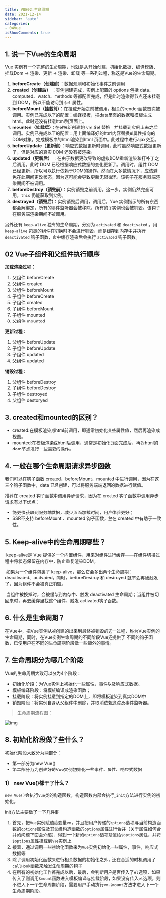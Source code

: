 ```yaml
---
title: VUE02:生命周期
date: 2021-12-14
sidebar: 'auto'
categories:
- 04Vue
isShowComments: true
---
```


## 1. 说一下Vue的生命周期

Vue 实例有⼀个完整的⽣命周期，也就是从开始创建、初始化数据、编译模版、挂载Dom -> 渲染、更新 -> 渲染、卸载 等⼀系列过程，称这是Vue的⽣命周期。

1. **beforeCreate（创建前）**：数据观测和初始化事件之前调用
2. **created（创建后）** ：实例创建完成，实例上配置的 options 包括 data、computed、watch、methods 等都配置完成，但是此时渲染得节点还未挂载到 DOM，所以不能访问到 `$el` 属性。
3. **beforeMount（挂载前）**：在挂载开始之前被调用，相关的render函数首次被调用。实例已完成以下的配置：编译模板，把data里面的数据和模板生成html。此时还没有挂载html到页面上。
4. **mounted（挂载后）**：在el被新创建的 vm.$el 替换，并挂载到实例上去之后调用。实例已完成以下的配置：用上面编译好的html内容替换el属性指向的DOM对象。完成模板中的html渲染到html 页面中。此过程中进行ajax交互。
5. **beforeUpdate（更新前）**：响应式数据更新时调用，此时虽然响应式数据更新了，但是对应的真实 DOM 还没有被渲染。
6. **updated（更新后）** ：在由于数据更改导致的虚拟DOM重新渲染和打补丁之后调用。此时 DOM 已经根据响应式数据的变化更新了。调用时，组件 DOM已经更新，所以可以执行依赖于DOM的操作。然而在大多数情况下，应该避免在此期间更改状态，因为这可能会导致更新无限循环。该钩子在服务器端渲染期间不被调用。
7. **beforeDestroy（销毁前）**：实例销毁之前调用。这一步，实例仍然完全可用，`this` 仍能获取到实例。
8. **destroyed（销毁后）**：实例销毁后调用，调用后，Vue 实例指示的所有东西都会解绑定，所有的事件监听器会被移除，所有的子实例也会被销毁。该钩子在服务端渲染期间不被调用。

另外还有 `keep-alive` 独有的生命周期，分别为 `activated` 和 `deactivated` 。用 `keep-alive` 包裹的组件在切换时不会进行销毁，而是缓存到内存中并执行 `deactivated` 钩子函数，命中缓存渲染后会执行 `activated` 钩子函数。



## 02 Vue子组件和父组件执行顺序

**加载渲染过程：**

1. 父组件 beforeCreate
2. 父组件 created
3. 父组件 beforeMount
4. 子组件 beforeCreate
5. 子组件 created
6. 子组件 beforeMount
7. 子组件 mounted
8. 父组件 mounted

**更新过程：**

1. 父组件 beforeUpdate
2. 子组件 beforeUpdate
3. 子组件 updated
4. 父组件 updated

**销毁过程：**

1. 父组件 beforeDestroy
2. 子组件 beforeDestroy
3. 子组件 destroyed
4. 父组件 destoryed



## 3. created和mounted的区别？

- created:在模板渲染成html前调用，即通常初始化某些属性值，然后再渲染成视图。
- mounted:在模板渲染成html后调用，通常是初始化页面完成后，再对html的dom节点进行一些需要的操作。

## 4. 一般在哪个生命周期请求异步函数

我们可以在钩子函数 created、beforeMount、mounted 中进行调用，因为在这三个钩子函数中，data 已经创建，可以将服务端端返回的数据进行赋值。 

推荐在 created 钩子函数中调用异步请求，因为在 created 钩子函数中调用异步请求有以下优点：

- 能更快获取到服务端数据，减少页面加载时间，用户体验更好；
- SSR不支持 beforeMount 、mounted 钩子函数，放在 created 中有助于一致性。

## 5. Keep-alive中的生命周期哪些？

​	keep-alive是 Vue 提供的一个内置组件，用来对组件进行缓存——在组件切换过程中将状态保留在内存中，防止重复渲染DOM。

​	如果为一个组件包裹了 keep-alive，那么它会多出两个生命周期：deactivated、activated。同时，beforeDestroy 和 destroyed 就不会再被触发了，因为组件不会被真正销毁。

​	当组件被换掉时，会被缓存到内存中、触发 deactivated 生命周期；当组件被切回来时，再去缓存里找这个组件、触发 activated钩子函数。



## 6. 什么是生命周期？

​	在Vue中，把Vue实例从被创建的出来到最终被销毁的这一过程，称为Vue实例的生命周期，同时，在Vue实例生命周期的不同阶段Vue还提供了 不同的钩子函数，已便用户在不同的生命周期阶段做一些额外的事情。

## 7. 生命周期分为哪几个阶段

Vue的生命周期大致可以分为4个阶段：

- 初始化阶段：为Vue实例上初始化一些属性，事件以及响应式数据。
- 模板编译阶段：将模板编译成渲染函数；
- 挂载阶段：将实例挂载到指定的DOM上，即将模板渲染到真实DOM中
- 销毁阶段：将实例自身从父组件中删除，并取消依赖追踪及事件监听器。

> 生命周期流程图：

![img](https://gitee.com/ljcdzh/my_pic/raw/master/img/202203221513938.jpeg)

## 8. 初始化阶段做了些什么？

初始化阶段大致分为两部分： 

- 第一部分为new Vue()
- 第二部分为为创建好的Vue实例初始化一些事件、属性、响应式数据



### 1） new Vue()都干了什么？

​	`new Vue()`会执行`Vue`类的构造函数，构造函数内部会执行`_init`方法进行实例的初始化。

init方法主要做了一下几件事

1. 首先，把`Vue`实例赋值给变量`vm`，并且把用户传递的`options`选项与当前构造函数的`options`属性及其父级构造函数的`options`属性进行合并（关于属性如何合并的问题下面会介绍），得到一个新的`options`选项赋值给`$options`属性，并将`$options`属性挂载到`Vue`实例上
2. 接着，通过调用一些初始化函数来为`Vue`实例初始化一些属性，事件，响应式数据等
3. 除了调用初始化函数来进行相关数据的初始化之外，还在合适的时机调用了`callHook`函数来触发生命周期的钩子
4. 在所有的初始化工作都完成以后，最后，会判断用户是否传入了`el`选项，如果传入了则调用`$mount`函数进入模板编译与挂载阶段，如果没有传入`el`选项，则不进入下一个生命周期阶段，需要用户手动执行`vm.$mount`方法才进入下一个生命周期阶段。



